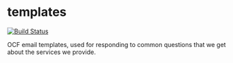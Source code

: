 # templates

[![Build Status](https://jenkins.ocf.berkeley.edu/buildStatus/icon?job=ocf/templates/master)](https://jenkins.ocf.berkeley.edu/job/ocf/job/templates/job/master/)

OCF email templates, used for responding to common questions that we get about
the services we provide.
